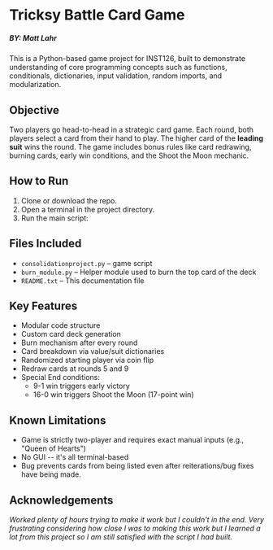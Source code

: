 # Tricksy Battle Card Game
##### BY: Matt Lahr

This is a Python-based game project for INST126, built to demonstrate understanding of core programming concepts such as functions, conditionals, dictionaries, input validation, random imports, and modularization.

## Objective

Two players go head-to-head in a strategic card game. Each round, both players select a card from their hand to play. The higher card of the **leading suit** wins the round. The game includes bonus rules like card redrawing, burning cards, early win conditions, and the Shoot the Moon mechanic.

## How to Run

1. Clone or download the repo.
2. Open a terminal in the project directory.
3. Run the main script:

## Files Included

- `consolidationproject.py` – game script
- `burn_module.py` – Helper module used to burn the top card of the deck
- `README.txt` – This documentation file

## Key Features

- Modular code structure
- Custom card deck generation
- Burn mechanism after every round
- Card breakdown via value/suit dictionaries
- Randomized starting player via coin flip
- Redraw cards at rounds 5 and 9
- Special End conditions:
  - 9-1 win triggers early victory
  - 16-0 win triggers Shoot the Moon (17-point win)

## Known Limitations

- Game is strictly two-player and requires exact manual inputs (e.g., "Queen of Hearts")
- No GUI -- it's all terminal-based
- Bug prevents cards from being listed even after reiterations/bug fixes have being made.
  
## Acknowledgements
_Worked plenty of hours trying to make it work but I couldn't in the end. Very frustrating considering how close I was to making this work but I learned a lot from this project so I am still satisfied with the script I had built._
